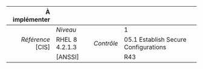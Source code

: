 
|           À implémenter    |    |    |    |
|----------------:|:---|---:|:---|
|                 |*Niveau*|| 1 |
|*Référence* [CIS]| RHEL 8 4.2.1.3 |*Contrôle*| 05.1 Establish Secure Configurations |
|                 |[ANSSI] || R43 |

